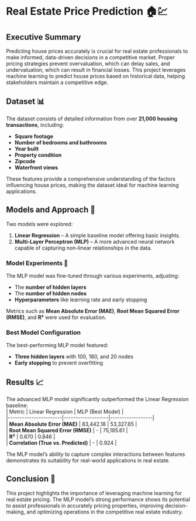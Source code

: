 # Real Estate Price Prediction 🏠💹  

## Executive Summary  
Predicting house prices accurately is crucial for real estate professionals to make informed, data-driven decisions in a competitive market. Proper pricing strategies prevent overvaluation, which can delay sales, and undervaluation, which can result in financial losses. This project leverages machine learning to predict house prices based on historical data, helping stakeholders maintain a competitive edge.

## Dataset 📊  
The dataset consists of detailed information from over **21,000 housing transactions**, including:  
- **Square footage**  
- **Number of bedrooms and bathrooms**  
- **Year built**  
- **Property condition**  
- **Zipcode**  
- **Waterfront views**  

These features provide a comprehensive understanding of the factors influencing house prices, making the dataset ideal for machine learning applications.  

## Models and Approach 🚀  
Two models were explored:  
1. **Linear Regression** – A simple baseline model offering basic insights.  
2. **Multi-Layer Perceptron (MLP)** – A more advanced neural network capable of capturing non-linear relationships in the data.  

### Model Experiments 🧪  
The MLP model was fine-tuned through various experiments, adjusting:  
- The **number of hidden layers**  
- The **number of hidden nodes**  
- **Hyperparameters** like learning rate and early stopping  

Metrics such as **Mean Absolute Error (MAE)**, **Root Mean Squared Error (RMSE)**, and **R²** were used for evaluation.  

### Best Model Configuration  
The best-performing MLP model featured:  
- **Three hidden layers** with 100, 180, and 20 nodes  
- **Early stopping** to prevent overfitting  

## Results 📈  
The advanced MLP model significantly outperformed the Linear Regression baseline:  
| Metric               | Linear Regression | MLP (Best Model) |  
|-----------------------|-------------------|------------------|  
| **Mean Absolute Error (MAE)** | 83,442.18        | 53,327.65       |  
| **Root Mean Squared Error (RMSE)** | -               | 75,185.61       |  
| **R²**                | 0.670             | 0.846            |  
| **Correlation (True vs. Predicted)** | -               | 0.924            |  

The MLP model’s ability to capture complex interactions between features demonstrates its suitability for real-world applications in real estate.  

## Conclusion 🎯  
This project highlights the importance of leveraging machine learning for real estate pricing. The MLP model’s strong performance shows its potential to assist professionals in accurately pricing properties, improving decision-making, and optimizing operations in the competitive real estate industry.  
